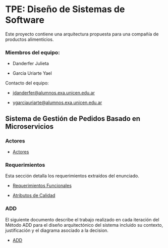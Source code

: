 # TPE: Diseño de Sistemas de Software

Este proyecto contiene una arquitectura propuesta para una compañía de productos alimenticios.

### Miembros del equipo:

- Danderfer Julieta
  
- Garcia Uriarte Yael
  
Contacto del equipo: 

- jdanderfer@alumnos.exa.unicen.edu.ar

- ygarciauriarte@alumnos.exa.unicen.edu.ar

## Sistema de Gestión de Pedidos Basado en Microservicios

### Actores
- [Actores](https://github.com/YaelGarciaUriarte/TPE/blob/main/Requerimientos/Stakeholders.md)

### Requerimientos

Esta sección detalla los requerimientos extraídos del enunciado.

- [Requerimientos Funcionales](https://github.com/YaelGarciaUriarte/TPE/blob/main/Requerimientos/RequerimientosFuncionales.md)
  
- [Atributos de Calidad](https://github.com/YaelGarciaUriarte/TPE/blob/main/Requerimientos/AtributosDeCalidad.md)
  
### ADD

El siguiente documento describe el trabajo realizado en cada iteración del Método ADD para el diseño arquitectónico del sistema incluido su contexto, justificación y el diagrama asociado a la decision.
- [ADD](https://github.com/YaelGarciaUriarte/TPE/blob/main/M%C3%A9todo%20ADD.md)

